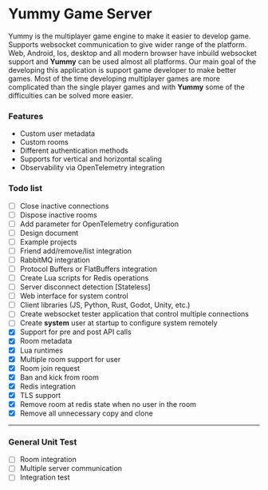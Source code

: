 # Yummy Game Server

Yummy is the multiplayer game engine to make it easier to develop game. Supports websocket communication to give wider range of the platform. Web, Android, Ios, desktop and all modern browser have inbuild websocket support and **Yummy** can be used almost all platforms.
Our main goal of the developing this application is support game developer to make better games. Most of the time developing multiplayer games are more complicated than the single player games and with **Yummy** some of the difficulties can be solved more easier.

### Features
- Custom user metadata
- Custom rooms
- Different authentication methods
- Supports for vertical and horizontal scaling
- Observability via OpenTelemetry integration

### Todo list

- [ ] Close inactive connections
- [ ] Dispose inactive rooms
- [ ] Add parameter for OpenTelemetry configuration
- [ ] Design document
- [ ] Example projects
- [ ] Friend add/remove/list integration
- [ ] RabbitMQ integration
- [ ] Protocol Buffers or FlatBuffers integration
- [ ] Create Lua scripts for Redis operations
- [ ] Server disconnect detection [Stateless]
- [ ] Web interface for system control
- [ ] Client libraries (JS, Python, Rust, Godot, Unity, etc.)
- [ ] Create websocket tester application that control multiple connections
- [ ] Create **system** user at startup to configure system remotely
- [X] Support for pre and post API calls
- [X] Room metadata
- [X] Lua runtimes
- [X] Multiple room support for user
- [X] Room join request
- [X] Ban and kick from room
- [X] Redis integration
- [X] TLS support
- [X] Remove room at redis state when no user in the room
- [X] Remove all unnecessary copy and clone

---

### General Unit Test

- [ ] Room integration
- [ ] Multiple server communication
- [ ] Integration test

